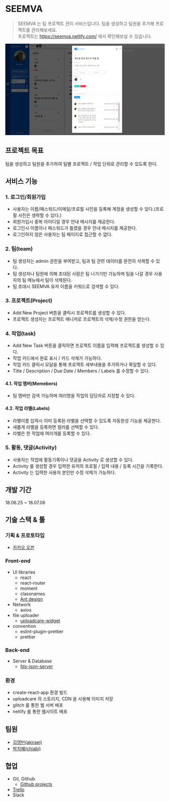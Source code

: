 # SEEMVA

> SEEMVA 는 팀 프로젝트 관리 서비스입니다. 팀을 생성하고 팀원을 추가해 프로젝트를 관리해보세요.  
> 프로젝트는 https://seemva.netlify.com/ 에서 확인해보실 수 있습니다.

![seemva demo screen shot](./seemva_card.jpg)

## 프로젝트 목표

팀을 생성하고 팀원을 추가하여 팀별 프로젝트 / 작업 단위로 관리할 수 있도록 한다.

## 서비스 기능

### 1. 로그인/회원가입

- 사용자는 이름/패스워드/이메일/프로필 사진을 등록해 계정을 생성할 수 있다.(프로필 사진은 생략할 수 있다.)
- 회원가입시 중복 아이디일 경우 안내 메시지를 제공한다.
- 로그인시 이름이나 패스워드가 틀렸을 경우 안내 메시지를 제공한다.
- 로그인하지 않은 사용자는 팀 페이지로 접근할 수 없다.

### 2. 팀(team)

- 팀 생성자는 admin 권한을 부여받고, 팀과 팀 관련 데이터를 완전히 삭제할 수 있다.
- 팀 생성자나 팀원에 의해 초대된 사람은 팀 나가기만 가능하며 팀을 나갈 경우 사용자의 팀 메뉴에서 팀이 삭제된다.
- 팀 초대시 SEEMVA 유저 이름을 키워드로 검색할 수 있다.

### 3. 프로젝트(Project)

- Add New Project 버튼을 클릭시 프로젝트를 생성할 수 있다.
- 프로젝트 생성자는 프로젝트 매니저로 프로젝트의 삭제/수정 권한을 얻는다.

### 4. 작업(task)

- Add New Task 버튼을 클릭하면 프로젝트 이름을 입력해 프로젝트를 생성할 수 있다.
- 작업 카드에서 완료 표시 / 카드 삭제가 가능하다.
- 작업 카드 클릭시 모달을 통해 프로젝트 세부내용을 추가하거나 확일할 수 있다.
- Title / Description / Due Date / Members / Labels 를 수정할 수 있다.

#### 4.1. 작업 멤버(Memebers)

- 팀 멤버만 검색 가능하며 여러명을 작업의 담당자로 지정할 수 있다.

#### 4.2. 작업 라벨(Labels)

- 라벨이름 입력시 이미 등록된 라벨을 선택할 수 있도록 자동완성 기능을 제공한다.
- 새롭게 라벨을 등록하면 컬러를 선택할 수 있다.
- 라벨은 한 작업에 여러개를 등록할 수 있다.

### 5. 활동, 댓글(Activity)

- 사용자는 작업에 활동기록이나 댓글을 Activity 로 생성할 수 있다.
- Activity 를 생성할 경우 입력한 유저의 프로필 / 입력 내용 / 등록 시간을 기록한다.
- Activity 는 입력한 사용자 본인만 수정 삭제가 가능하다.

## 개발 기간

18.06.25 ~ 18.07.06

## 기술 스택 & 툴

### 기획 & 프로토타입

- [카카오 오븐](https://ovenapp.io/view/FroYqk6XSaPnfYK3g5vBrIYKXJpXLRqB/Q6mWO)

### Front-end

- UI libraries
  - react
  - react-router
  - moment
  - classnames
  - [Ant design](https://ant.design/)
- Network
  - axios
- file uploader
  - [uploadcare-widget](https://uploadcare.com/features/widget/)
- convention
  - eslint-plugin-prettier
  - prettier

### Back-end

- Server & Database
  - [fds-json-server](https://www.npmjs.com/package/fds-json-server)

### 환경

- create-react-app 환경 빌드
- uploadcare 의 스토리지, CDN 을 사용해 이미지 저장
- glitch 를 통한 웹 서버 배포
- netlify 를 통한 웹사이트 배포

## 팀원

- [김영빈(akiraei)](https://github.com/akiraei)
- [박치혜(chiabi)](https://github.com/chiabi)

## 협업

- Git, Github
  - [Github projects](https://github.com/geek-ryan/seemva/projects/1)
- [Trello](https://trello.com/b/QNcmQA7U/seemva)
- Slack
  <!-- - [스크럼 보드](https://docs.google.com/spreadsheets/d/e/2PACX-1vSGa15n_Dlm3iafSW2upVNTDyiB-qY9JqVkmO20Jzr3aURdgGKiFA0xOe-q27_AlyFIsXdJouCR3AyY/pubhtml?gid=0&single=true) -->
